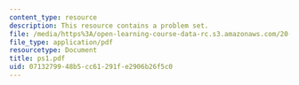 ```yaml
---
content_type: resource
description: This resource contains a problem set.
file: /media/https%3A/open-learning-course-data-rc.s3.amazonaws.com/20-330j-fields-forces-and-flows-in-biological-systems-spring-2007/0713279948b5cc61291fe2906b26f5c0_ps1.pdf
file_type: application/pdf
resourcetype: Document
title: ps1.pdf
uid: 07132799-48b5-cc61-291f-e2906b26f5c0
---
```

